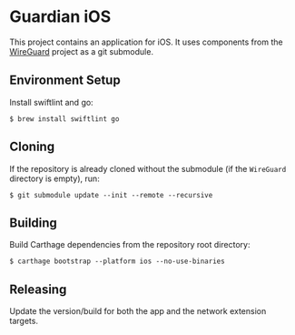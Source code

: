 
# Guardian iOS
This project contains an application for iOS. It uses components from the [WireGuard](http://www.wireguard.com/) project as a git submodule.
## Environment Setup
Install swiftlint and go:
```
$ brew install swiftlint go
```
## Cloning
If the repository is already cloned without the submodule (if the `WireGuard` directory is empty), run:
```
$ git submodule update --init --remote --recursive
```
## Building
Build Carthage dependencies from the repository root directory:
```
$ carthage bootstrap --platform ios --no-use-binaries
```
## Releasing
Update the version/build for both the app and the network extension targets.
